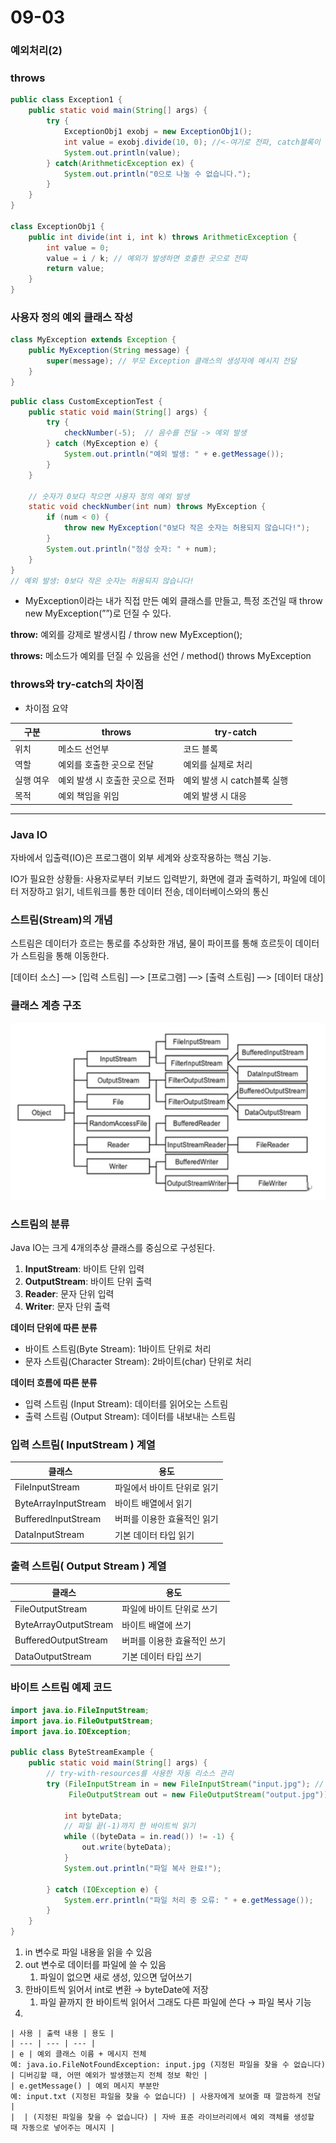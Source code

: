 # 09-03

### 예외처리(2)

### throws

```java
public class Exception1 {
    public static void main(String[] args) {
        try {
            ExceptionObj1 exobj = new ExceptionObj1();
            int value = exobj.divide(10, 0); //<-여기로 전파, catch블록이 있으므로 catch 실행
            System.out.println(value);
        } catch(ArithmeticException ex) {
            System.out.println("0으로 나눌 수 없습니다.");
        }
    }
}

class ExceptionObj1 {
    public int divide(int i, int k) throws ArithmeticException {
        int value = 0;
        value = i / k; // 예외가 발생하면 호출한 곳으로 전파
        return value;
    }
}
```

### 사용자 정의 예외 클래스 작성

```java
class MyException extends Exception {
    public MyException(String message) {
        super(message); // 부모 Exception 클래스의 생성자에 메시지 전달
    }
}
```

```java
public class CustomExceptionTest {
    public static void main(String[] args) {
        try {
            checkNumber(-5);  // 음수를 전달 -> 예외 발생
        } catch (MyException e) {
            System.out.println("예외 발생: " + e.getMessage());
        }
    }

    // 숫자가 0보다 작으면 사용자 정의 예외 발생
    static void checkNumber(int num) throws MyException {
        if (num < 0) {
            throw new MyException("0보다 작은 숫자는 허용되지 않습니다!");
        }
        System.out.println("정상 숫자: " + num);
    }
}
// 예외 발생: 0보다 작은 숫자는 허용되지 않습니다!
```

- MyException이라는 내가 직접 만든 예외 클래스를 만들고, 특정 조건일 때 throw new MyException(””)로 던질 수 있다.

**throw:** 예외를 강제로 발생시킴 / throw new MyException();

**throws:** 메소드가 예외를 던질 수 있음을 선언 / method() throws MyException

### throws와 try-catch의 차이점

- 차이점 요약

| 구분 | throws | try-catch |
| --- | --- | --- |
| 위치 | 메소드 선언부 | 코드 블록 |
| 역할 | 예외를 호출한 곳으로 전달 | 예외를 실제로 처리 |
| 실행 여우 | 예외 발생 시 호출한 곳으로 전파 | 예외 발생 시 catch블록 실행 |
| 목적 | 예외 책임을 위임 | 예외 발생 시 대응 |

---

### Java IO

자바에서 입출력(IO)은 프로그램이 외부 세계와 상호작용하는 핵심 기능.

IO가 필요한 상황들: 사용자로부터 키보드 입력받기, 화면에 결과 출력하기, 파일에 데이터 저장하고 읽기, 네트워크를 통한 데이터 전송, 데이터베이스와의 통신

### 스트림(Stream)의 개념

스트림은 데이터가 흐르는 통로를 추상화한 개념, 물이 파이프를 통해 흐르듯이 데이터가 스트림을 통해 이동한다.

[데이터 소스] —> [입력 스트림] —> [프로그램] —> [출력 스트림] —> [데이터 대상]

### 클래스 계층 구조

![image.png](image/0903.png)

### 스트림의 분류

Java IO는 크게 4개의추상 클래스를 중심으로 구성된다.

1. **InputStream**: 바이트 단위 입력
2. **OutputStream**: 바이트 단위 출력
3. **Reader**: 문자 단위 입력
4. **Writer**: 문자 단위 출력

**데이터 단위에 따른 분류**

- 바이트 스트림(Byte Stream): 1바이트 단위로 처리
- 문자 스트림(Character Stream): 2바이트(char) 단위로 처리

**데이터 흐름에 따른 분류**

- 입력 스트림 (Input Stream): 데이터를 읽어오는 스트림
- 출력 스트림 (Output Stream): 데이터를 내보내는 스트림

### **입력 스트림( InputStream ) 계열**

| 클래스 | 용도 |
| --- | --- |
| FileInputStream | 파일에서 바이트 단위로 읽기 |
| ByteArrayInputStream | 바이트 배열에서 읽기 |
| BufferedInputStream | 버퍼를 이용한 효율적인 읽기 |
| DataInputStream | 기본 데이터 타입 읽기 |

### **출력 스트림( Output Stream ) 계열**

| 클래스 | 용도 |
| --- | --- |
| FileOutputStream | 파일에 바이트 단위로 쓰기 |
| ByteArrayOutputStream | 바이트 배열에 쓰기 |
| BufferedOutputStream | 버퍼를 이용한 효율적인 쓰기 |
| DataOutputStream | 기본 데이터 타입 쓰기 |

### 바이트 스트림 예제 코드

```java
import java.io.FileInputStream;
import java.io.FileOutputStream;
import java.io.IOException;

public class ByteStreamExample {
    public static void main(String[] args) {
        // try-with-resources를 사용한 자동 리소스 관리
        try (FileInputStream in = new FileInputStream("input.jpg"); //
             FileOutputStream out = new FileOutputStream("output.jpg")) {

            int byteData;
            // 파일 끝(-1)까지 한 바이트씩 읽기
            while ((byteData = in.read()) != -1) {
                out.write(byteData);
            }
            System.out.println("파일 복사 완료!");

        } catch (IOException e) {
            System.err.println("파일 처리 중 오류: " + e.getMessage());
        }
    }
}
```

1. in 변수로 파일 내용을 읽을 수 있음
2. out 변수로 데이터를 파일에 쓸 수 있음
    1. 파일이 없으면 새로 생성, 있으면 덮어쓰기
3. 한바이트씩 읽어서 int로 변환 → byteDate에 저장
    1. 파일 끝까지 한 바이트씩 읽어서 그래도 다른 파일에 쓴다 → 파일 복사 기능
4. 
    
    
    | 사용 | 출력 내용 | 용도 |
    | --- | --- | --- |
    | e | 예외 클래스 이름 + 메시지 전체
    예: java.io.FileNotFoundException: input.jpg (지정된 파일을 찾을 수 없습니다) | 디버깅할 때, 어떤 예외가 발생했는지 전체 정보 확인 |
    | e.getMessage() | 예외 메시지 부분만
    예: input.txt (지정된 파일을 찾을 수 없습니다) | 사용자에게 보여줄 때 깔끔하게 전달 |
    |  | (지정된 파일을 찾을 수 없습니다) | 자바 표준 라이브러리에서 예외 객체를 생성할 때 자동으로 넣어주는 메시지 |

